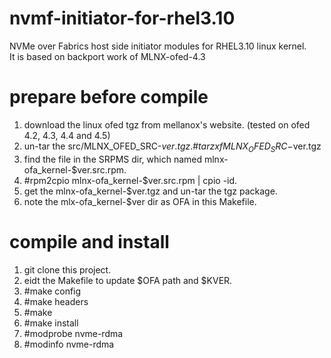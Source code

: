 # nvmf-initiator-for-rhel3.10

NVMe over Fabrics host side initiator modules for RHEL3.10 linux kernel.  
It is based on backport work of MLNX-ofed-4.3

# prepare before compile

1. download the linux ofed tgz from mellanox's website. (tested on ofed 4.2, 4.3, 4.4 and 4.5)  
2. un-tar the src/MLNX_OFED_SRC-$ver.tgz. \#tar zxf MLNX_OFED_SRC-$ver.tgz  
3. find the file in the SRPMS dir, which named mlnx-ofa_kernel-$ver.src.rpm.  
4. \#rpm2cpio mlnx-ofa_kernel-$ver.src.rpm | cpio -id.  
5. get the mlnx-ofa_kernel-$ver.tgz and un-tar the tgz package.  
6. note the mlx-ofa_kernel-$ver dir as OFA in this Makefile.

# compile and install

1. git clone this project.  
2. eidt the Makefile to update $OFA path and $KVER.  
3. \#make config  
4. \#make headers  
5. \#make  
6. \#make install  
7. \#modprobe nvme-rdma  
8. \#modinfo nvme-rdma  
